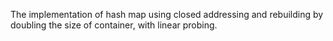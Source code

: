 The implementation of hash map using closed addressing and rebuilding by doubling the size of container, with linear probing.
